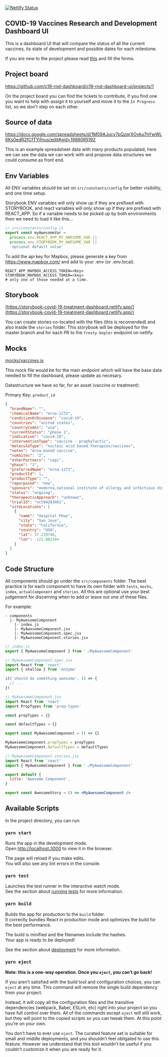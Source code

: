 [![Netlify Status](https://api.netlify.com/api/v1/badges/fddbe516-12c1-4535-943a-9fa7968d3396/deploy-status)](https://app.netlify.com/sites/covid-19-treatment-dashboard/deploys)

## COVID-19 Vaccines Research and Development Dashboard UI

This is a dashboard UI that will compare the status of all the current vaccines, its state of development and possible dates for each milestone.

If you are new to the project please read [this](https://docs.google.com/document/d/1LHECCE-MHXc-oz3uzq4xChw0jrEKeGKIO-92n_c7e4M/edit) and fill the forms.

## Project board

https://github.com/c19-rnd-dashboard/c19-rnd-dashboard-ui/projects/1

On the project board you can find the tickets to contribute, if you find one you want to help with assign it to yourself and move it to the `In Progress` list, so we don't step on each other.

## Source of data

https://docs.google.com/spreadsheets/d/1M09AJucy7pQzqrXOvku7nYwWL6Ks0edR2fCfTYifnus/edit#gid=1988095192

This is an example spreadsheet data with many products populated, here we can see the data we can work with and propose data structures we could consume as front end.

## Env Variables

All ENV variables should be set on `src/constants/config` for better visibility, and one time setup.

Storybook ENV variables will only show up if they are prefixed with STORYBOOK, and react variables will only show up if they are prefixed with REACT_APP. So if a variable needs to be picked up by both environments then we need to load it like this...

```js
// src/constants/config.js
export const myAwesomeVar =
  process.env.REACT_APP_MY_AWESOME_VAR ||
  process.env.STORYBOOK_MY_AWESOME_VAR ||
  'optional default value'
```

To add the api key for Mapbox, please generate a key from https://www.mapbox.com/ and add to your .env (or .env.local).

```.env
REACT_APP_MAPBOX_ACCESS_TOKEN=<Key>
STORYBOOK_MAPBOX_ACCESS_TOKEN=<key>
# only one of those needed at a time.
```

## Storybook

[https://storybook-covid-19-treatment-dashboard.netlify.app/](https://storybook-covid-19-treatment-dashboard.netlify.app/)

You can create stories co-located with the files (this is recomended) and also inside the `stories` folder. This storybook will be deployed for the master branch and for each PR to the `frosty-kepler` endpoint on netlify.

## Mocks

[mocks/vaccines.js](https://github.com/c19-rnd-dashboard/c19-rnd-dashboard-ui/blob/master/src/mocks/vaccines.js)

This mock file would be for the main endpoint which will have the base data needed to fill the dashboard, please update as necesary.

Datastructure we have so far, for an asset (vaccine or treatment):

Primary Key: `product_id`

```json
{
  "brandName": "",
  "chemicalName": "mrna-1273",
  "conditionOrDisease": "covid-19",
  "countries": "united states",
  "countryCodes": "usa",
  "currentStatus": "phase 1",
  "indication": "covid-19",
  "interventionType": "vaccine - prophylactic",
  "moleculeType": "nucleic acid based therapies/vaccines",
  "notes": "mrna-based vaccine",
  "numSites": "2",
  "otherPartners": "cepi",
  "phase": "1",
  "preferredName": "mrna-1273",
  "productId": 1,
  "productType": "",
  "repurposed": "new",
  "sponsors": "moderna,national institute of allergy and infectious diseases",
  "status": "ongoing",
  "therapeuticApproach": "unknown",
  "trialId": "nct04283461",
  "siteLocations": [
    {
      "name": "Hospital Pkwy",
      "city": "San Jose",
      "state": "California",
      "country": "USA",
      "lat": 37.239746,
      "lon": -121.802344
    }
  ]
}
```

## Code Structure

All components should go under the `src/components` folder. The best practice is for each component to have its own folder with `tests`, `mocks`, `index`, `actualComponent` and `stories`. All this are optional use your best judgement for discerning when to add or leave out one of these files.

For example:

```
- components
  |- MyAwesomeComponent
    |- index.js
    |- MyAwesomeComponent.jsx
    |- MyAwesomeComponent.spec.jsx
    |- MyAwesomeComponent.stories.jsx
```

```js
// index.js
export { MyAwesomeComponent } from './MyAwesomeComponent'
```

```jsx
// MyAwesomeComponent.spec.jsx
import React from 'react'
import { shallow } from 'enzyme'

it('should do something awesome', () => {
  // ...
})
```

```jsx
// MyAwesomeComponent.jsx
import React from 'react'
import PropTypes from 'prop-types'

const propTypes = {}

const defaultTypes = {}

export const MyAwesomeComponent = () => {}

MyAwesomeComponent.propTypes = propTypes
MyAwesomeComponent.defaultTypes = defaultTypes
```

```jsx
// MyAwesomeComponent.stories.jsx
import React from 'react'
import { MyAwesomeComponent } from './MyAwesomeComponent'

export default {
  title: 'Awesome Component',
}

export const AwesomeStory = () => <MyAwesomeComponent />
```

## Available Scripts

In the project directory, you can run:

### `yarn start`

Runs the app in the development mode.<br />
Open [http://localhost:3000](http://localhost:3000) to view it in the browser.

The page will reload if you make edits.<br />
You will also see any lint errors in the console.

### `yarn test`

Launches the test runner in the interactive watch mode.<br />
See the section about [running tests](https://facebook.github.io/create-react-app/docs/running-tests) for more information.

### `yarn build`

Builds the app for production to the `build` folder.<br />
It correctly bundles React in production mode and optimizes the build for the best performance.

The build is minified and the filenames include the hashes.<br />
Your app is ready to be deployed!

See the section about [deployment](https://facebook.github.io/create-react-app/docs/deployment) for more information.

### `yarn eject`

**Note: this is a one-way operation. Once you `eject`, you can’t go back!**

If you aren’t satisfied with the build tool and configuration choices, you can `eject` at any time. This command will remove the single build dependency from your project.

Instead, it will copy all the configuration files and the transitive dependencies (webpack, Babel, ESLint, etc) right into your project so you have full control over them. All of the commands except `eject` will still work, but they will point to the copied scripts so you can tweak them. At this point you’re on your own.

You don’t have to ever use `eject`. The curated feature set is suitable for small and middle deployments, and you shouldn’t feel obligated to use this feature. However we understand that this tool wouldn’t be useful if you couldn’t customize it when you are ready for it.
